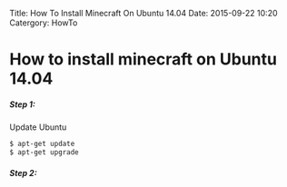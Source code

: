 Title: How To Install Minecraft On Ubuntu 14.04
Date: 2015-09-22 10:20
Catergory: HowTo

# How to install minecraft on Ubuntu 14.04

##### Step 1:

Update Ubuntu

```sh
$ apt-get update
$ apt-get upgrade
```


##### Step 2:
